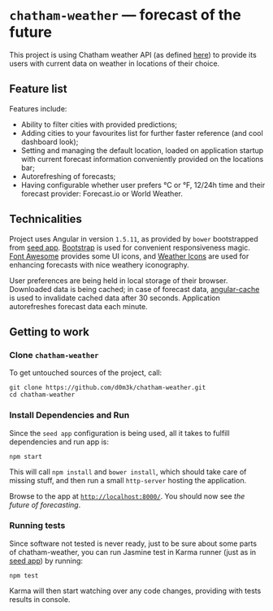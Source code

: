# `chatham-weather` — forecast of the future

This project is using Chatham weather API (as defined [here][api]) to provide its users with current data on weather in locations of their choice.

## Feature list

Features include:
* Ability to filter cities with provided predictions;
* Adding cities to your favourites list for further faster reference (and cool dashboard look);
* Setting and managing the default location, loaded on application startup with current forecast information conveniently provided on the locations bar;
* Autorefreshing of forecasts;
* Having configurable whether user prefers °C or °F, 12/24h time and their forecast provider: Forecast.io or World Weather.

## Technicalities

Project uses Angular in version `1.5.11`, as provided by `bower` bootstrapped from [seed app][seed]. [Bootstrap][bootstrap] is used for convenient responsiveness magic. [Font Awesome][fa] provides some UI icons, and [Weather Icons][weather-icons] are used for enhancing forecasts with nice weathery iconography.

User preferences are being held in local storage of their browser. Downloaded data is being cached; in case of forecast data, [angular-cache] is used to invalidate cached data after 30 seconds. Application autorefreshes forecast data each minute.

## Getting to work

### Clone `chatham-weather`

To get untouched sources of the project, call:

```
git clone https://github.com/d0m3k/chatham-weather.git
cd chatham-weather
```

### Install Dependencies and Run

Since the `seed app` configuration is being used, all it takes to fulfill dependencies and run app is:

```
npm start
```
This will call `npm install` and `bower install`, which should take care of missing stuff, and then run a small `http-server` hosting the application.

Browse to the app at [`http://localhost:8000/`][localhost]. You should now see *the future of forecasting*.

### Running tests

Since software not tested is never ready, just to be sure about some parts of chatham-weather, you can run Jasmine test in Karma runner (just as in [seed app][seed]) by running:

```
npm test
```
Karma will then start watching over any code changes, providing with tests results in console.

[api]: https://github.com/Chatham/fe-test-task
[seed]: https://github.com/angular/angular-seed
[angularjs]: https://angularjs.org/
[angular-cache]: https://github.com/jmdobry/angular-cache
[bootstrap]: https://getbootstrap.com/
[fa]: http://fontawesome.io/
[weather-icons]: https://erikflowers.github.io/weather-icons/
[localhost]: http://localhost:8000/